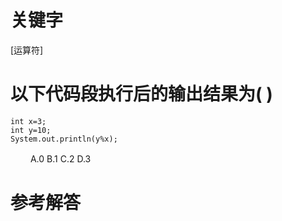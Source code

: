 # 关键字

[运算符]

# 以下代码段执行后的输出结果为( )
    int x=3; 
    int y=10;
    System.out.println(y%x);
　　
A.0
B.1
C.2
D.3


# 参考解答
